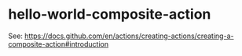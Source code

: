 # hello-world-composite-action
See: https://docs.github.com/en/actions/creating-actions/creating-a-composite-action#introduction
